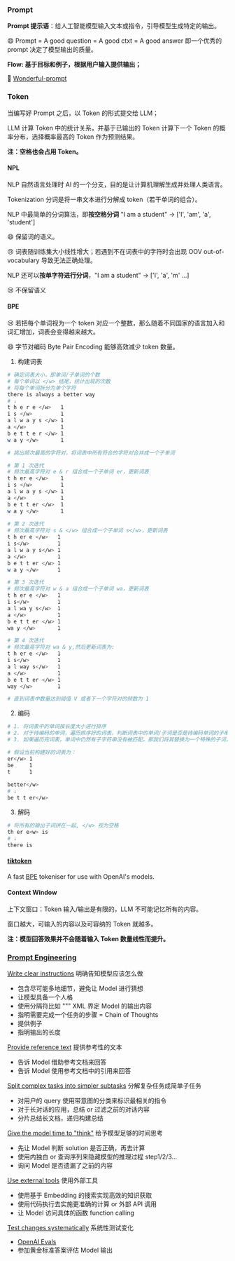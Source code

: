 ### Prompt

**Prompt 提示语**：给人工智能模型输入文本或指令，引导模型生成特定的输出。

:smile: Prompt = A good question = A good ctxt = A good answer 即一个优秀的 prompt 决定了模型输出的质量。

**Flow: 基于目标和例子，根据用户输入提供输出；**

:notebook: [Wonderful-prompt](https://github.com/langgptai/wonderful-prompts)

### Token

当编写好 Prompt 之后，以 Token 的形式提交给 LLM；

LLM 计算 Token 中的统计关系，并基于已输出的 Token 计算下一个 Token 的概率分布，选择概率最高的 Token 作为预测结果。

**注：空格也会占用 Token。**

#### NPL

NLP 自然语言处理时 AI 的一个分支，目的是让计算机理解生成并处理人类语言。

Tokenization 分词是将一串文本进行分解成 token（若干单词的组合）。

NLP 中最简单的分词算法，即**按空格分词** "I am a student" → ['I', 'am', 'a', 'student']

:smile: 保留词的语义。

:cry: 词表随训练集大小线性增大；若遇到不在词表中的字符时会出现 OOV out-of-vocabulary 导致无法正确处理。

NLP 还可以**按单字符进行分词**，"I am a student" → ['I', 'a', 'm' ...]

:cry: 不保留语义

#### BPE

:cry: 若把每个单词视为一个 token 对应一个整数，那么随着不同国家的语言加入和词汇增加，词表会变得越来越大。

:smile: 字节对编码 Byte Pair Encoding 能够高效减少 token 数量。

1. 构建词表

```bash
# 确定词表大小，即单词/子单词的个数
# 每个单词以 </w> 结尾，统计出现的次数
# 将每个单词拆分为单个字符
there is always a better way
# ↓
t h e r e </w>   1
i s </w>         1
a l w a y s </w> 1 
a </w>           1
b e t t e r </w> 1 
w a y </w>       1 
```

```bash
# 挑出频次最高的字符对，将词表中所有符合的字符对合并成一个子单词

# 第 1 次迭代
# 频次最高字符对 e & r 组合成一个子单词 er，更新词表
t h er e </w>    1 
i s </w>         1
a l w a y s </w> 1 
a </w>           1
b e t t er </w>  1 
w a y </w>       1
 
# 第 2 次迭代
# 频次最高字符对 s & </w> 组合成一个子单词 s</w>，更新词表
t h er e </w>   1
i s</w>         1
a l w a y s</w> 1 
a </w>          1
b e t t er </w> 1 
w a y </w>      1

# 第 3 次迭代
# 频次最高字符对 w & a 组合成一个子单词 wa，更新词表
t h er e </w>   1
i s</w>         1
a l wa y s</w>  1 
a </w>          1
b e t t er </w> 1 
wa y </w>       1 

# 第 4 次迭代
# 频次最高字符对 wa & y,然后更新词表为:
t h er e </w>   1
i s</w>         1
a l way s</w>   1 
a </w>          1
b e t t er </w> 1 
way </w>        1 

# 直到词表中数量达到阈值 V 或者下一个字符对的频数为 1
```

2. 编码

```bash
# 1. 将词表中的单词按长度大小进行排序
# 2. 对于待编码的单词，遍历排序好的词表，判断词表中的单词/子词是否是待编码单词的子串，如果是，则输出当前子词，并继续遍历词表。
# 3. 如果遍历完词表，单词中仍然有子字符串没有被匹配，那我们将其替换为一个特殊的子词，比如 <nok>

# 假设当前构建好的词表为：
er</w> 1
be     1
t      1
 
better</w>
# ↓
be t t er</w>
```

3. 解码

```bash
# 将所有的输出子词拼在一起, </w> 视为空格
th er e<w> is
# ↓
there is
```

#### [tiktoken](https://github.com/openai/tiktoken)

A fast [BPE](https://en.wikipedia.org/wiki/Byte_pair_encoding) tokeniser for use with OpenAI's models.

#### Context Window

上下文窗口：Token 输入/输出是有限的，LLM 不可能记忆所有的内容。

窗口越大，可输入的内容以及可容纳的 Token 就越多。

**注：模型回答效果并不会随着输入 Token 数量线性而提升。**

### [Prompt Engineering](https://platform.openai.com/docs/guides/prompt-engineering)

[Write clear instructions](https://platform.openai.com/docs/guides/prompt-engineering/write-clear-instructions) 明确告知模型应该怎么做

- 包含尽可能多地细节，避免让 Model 进行猜想
- 让模型具备一个人格
- 使用分隔符比如 """ XML <tag> 界定 Model 的输出内容
- 指明需要完成一个任务的步骤 = Chain of Thoughts
- 提供例子
- 指明输出的长度

[Provide reference text](https://platform.openai.com/docs/guides/prompt-engineering/provide-reference-text) 提供参考性的文本

- 告诉 Model 借助参考文档来回答
- 告诉 Model 使用参考文档中的引用来回答

[Split complex tasks into simpler subtasks](https://platform.openai.com/docs/guides/prompt-engineering/split-complex-tasks-into-simpler-subtasks) 分解复杂任务成简单子任务

- 对用户的 query 使用带意图的分类来标识最相关的指令
- 对于长对话的应用，总结 or 过滤之前的对话内容
- 分片总结长文档，递归构建总结

[Give the model time to "think"](https://platform.openai.com/docs/guides/prompt-engineering/give-the-model-time-to-think) 给予模型足够的时间思考

- 先让 Model 判断 solution 是否正确，再去计算
- 使用内独白 or 查询序列来隐藏模型的推理过程 step1/2/3...
- 询问 Model 是否遗漏了之前的内容

[Use external tools](https://platform.openai.com/docs/guides/prompt-engineering/use-external-tools) 使用外部工具

- 使用基于 Embedding 的搜索实现高效的知识获取
- 使用代码执行去实施更准确的计算 or 外部 API 调用
- 让 Model 访问具体的函数 function calling

[Test changes systematically](https://platform.openai.com/docs/guides/prompt-engineering/test-changes-systematically) 系统性测试变化

- [OpenAI Evals](https://github.com/openai/evals)
- 参加黄金标准答案评估 Model 输出